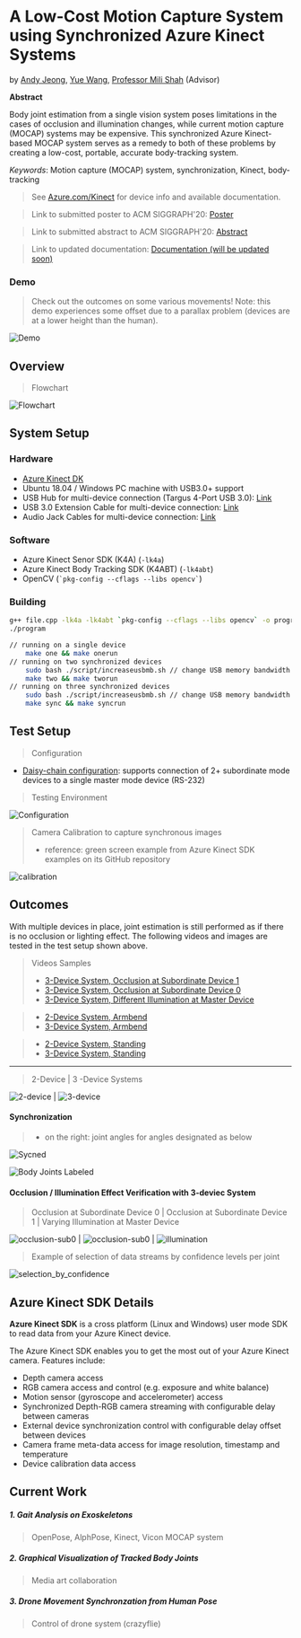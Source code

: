 # A Low-Cost Motion Capture System using Synchronized Azure Kinect Systems

by [Andy Jeong](mailto:jeong2cu@gmail.com), [Yue Wang](mailto:leowang1996@gmail.com), [Professor Mili Shah](mailto:mili.shah@cooper.edu) (Advisor)

**Abstract**

Body joint estimation from a single vision system poses limitations in the cases of occlusion and illumination changes, while current motion capture (MOCAP) systems may be expensive. This synchronized Azure Kinect-based MOCAP system serves as a remedy to both of these problems by creating a low-cost, portable, accurate body-tracking system.

_Keywords_: Motion capture (MOCAP) system, synchronization, Kinect, body-tracking

> See [Azure.com/Kinect](https://Azure.com/kinect) for device info and available documentation.

> Link to submitted poster to ACM SIGGRAPH'20: [Poster](doc/poster_SIGGRAPH2020.pdf)

> Link to submitted abstract to ACM SIGGRAPH'20: [Abstract](doc/abstract_SIGGRAPH2020.pdf)

> Link to updated documentation: [Documentation (will be updated soon)]()

### Demo

> Check out the outcomes on some various movements!
> Note: this demo experiences some offset due to a parallax problem (devices are at a lower height than the human).

![Demo](res/3_random_min1.gif)

## Overview

> Flowchart

![Flowchart](res/flowchart_black.png)

## System Setup

### Hardware

- [Azure Kinect DK](https://www.microsoft.com/en-us/p/azure-kinect-dk/8pp5vxmd9nhq?activetab=pivot%3aoverviewtab)
- Ubuntu 18.04 / Windows PC machine with USB3.0+ support
- USB Hub for multi-device connection (Targus 4-Port USB 3.0): [Link](https://www.amazon.com/Targus-4-Port-SuperSpeed-Adapter-ACH119US/dp/B005MR5HGI?th=1)
- USB 3.0 Extension Cable for multi-device connection: [Link](https://www.amazon.com/gp/product/B00DMFFL2W/?th=1)
- Audio Jack Cables for multi-device connection: [Link](https://www.amazon.com/Cable-Ruaeoda-3-5mm-Stereo-Audio/dp/B076S1DMXT/ref=sr_1_4?keywords=10m+3.5+jack+audio+aux+cable&qid=1579036893&s=electronics&sr=1-4)

### Software

- Azure Kinect Senor SDK (K4A) (`-lk4a`)
- Azure Kinect Body Tracking SDK (K4ABT) (`-lk4abt`)
- OpenCV (`` `pkg-config --cflags --libs opencv` ``)

### Building

```bash
g++ file.cpp -lk4a -lk4abt `pkg-config --cflags --libs opencv` -o program // compile
./program                                                                 // execute

// running on a single device
    make one && make onerun
// running on two synchronized devices
    sudo bash ./script/increaseusbmb.sh // change USB memory bandwidth size
    make two && make tworun
// running on three synchronized devices
    sudo bash ./script/increaseusbmb.sh // change USB memory bandwidth size
    make sync && make syncrun
```

## Test Setup

> Configuration

- [Daisy-chain configuration](https://docs.microsoft.com/en-us/azure/Kinect-dk/media/multicam-sync-daisychain.png): supports connection of 2+ subordinate mode devices to a single master mode device (RS-232)

> Testing Environment

![Configuration](res/testsetup.png)

> Camera Calibration to capture synchronous images
>
> - reference: green screen example from Azure Kinect SDK examples on its GitHub repository

![calibration](res/calibration_stage.png)

## Outcomes

With multiple devices in place, joint estimation is still performed as if there is no occlusion or lighting effect.
The following videos and images are tested in the test setup shown above.

> Videos Samples
>
> - [3-Device System, Occlusion at Subordinate Device 1](https://drive.google.com/open?id=1aI-claeftAODyKptgQAlp-xUNikidXkd)
> - [3-Device System, Occlusion at Subordinate Device 0](https://drive.google.com/open?id=1Het_abi7CdyeqTbc__DtbvoWLhRd6bSf)
> - [3-Device System, Different Illumination at Master Device](https://drive.google.com/open?id=13--C80KyPnNHy97qZYbnvLx_eqKF4sFo)

> - [2-Device System, Armbend](https://drive.google.com/open?id=1rNm08ENJNz7gC7qcjfLROrGfcWG34cxD)
> - [3-Device System, Armbend](https://drive.google.com/open?id=1kvbwZNJAQP5ep4wQ99Aks_qvyKswSmLm)

> - [2-Device System, Standing](https://drive.google.com/open?id=1R2_ukCFXL8e6FQaPcC5eoixONgsErfYw)
> - [3-Device System, Standing](https://drive.google.com/open?id=1v21fsoo8cYNsnlP9tcl4umf7r20Sj9_Q)

---

> 2-Device | 3 -Device Systems

![2-device](res/snapshot_2_dev.png) | ![3-device](res/snapshot_3_dev.png)

#### Synchronization

> - on the right: joint angles for angles designated as below

![Sycned](res/synced.png)

![Body Joints Labeled](res/bodyjoints_labeled.png)

#### Occlusion / Illumination Effect Verification with 3-deviec System

> Occlusion at Subordinate Device 0 | Occlusion at Subordinate Device 1 | Varying Illumination at Master Device

![occlusion-sub0](res/occlusion_0.png) | ![occlusion-sub0](res/occlusion_1.png) | ![illumination](res/lighting_master.png)

> Example of selection of data streams by confidence levels per joint

![selection_by_confidence](res/check_confident_devices.png)

## Azure Kinect SDK Details

**Azure Kinect SDK** is a cross platform (Linux and Windows) user mode SDK to read data from your Azure Kinect device.

The Azure Kinect SDK enables you to get the most out of your Azure Kinect camera. Features include:

- Depth camera access
- RGB camera access and control (e.g. exposure and white balance)
- Motion sensor (gyroscope and accelerometer) access
- Synchronized Depth-RGB camera streaming with configurable delay between cameras
- External device synchronization control with configurable delay offset between devices
- Camera frame meta-data access for image resolution, timestamp and temperature
- Device calibration data access

## Current Work

##### 1. Gait Analysis on Exoskeletons

> OpenPose, AlphPose, Kinect, Vicon MOCAP system

##### 2. Graphical Visualization of Tracked Body Joints

> Media art collaboration

##### 3. Drone Movement Synchronzation from Human Pose

> Control of drone system (crazyflie)
